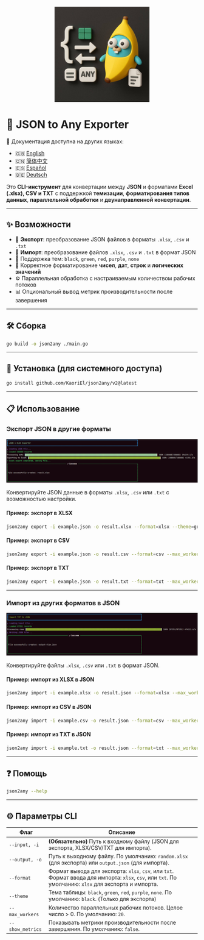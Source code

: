 <p align="center">
  <img src="img/logo.jpg" alt="JSON to Any Exporter Logo" width="250"/>
</p>

# 🔧 JSON to Any Exporter

📘 Документация доступна на других языках:

* 🇬🇧 [English](README.md)
* 🇨🇳 [简体中文](README.zh.md)
* 🇪🇸 [Español](README.es.md)
* 🇩🇪 [Deutsch](README.de.md)

Это **CLI-инструмент** для конвертации между **JSON** и форматами **Excel (.xlsx), CSV и TXT** с поддержкой **темизации**, **форматирования типов данных**, **параллельной обработки** и **двунаправленной конвертации**.

---

## ✨ Возможности

* 🚀 **Экспорт**: преобразование JSON файлов в форматы `.xlsx`, `.csv` и `.txt`
* 🔄 **Импорт**: преобразование файлов `.xlsx`, `.csv` и `.txt` в формат JSON
* 🎨 Поддержка тем: `black`, `green`, `red`, `purple`, `none`
* 🔢 Корректное форматирование **чисел**, **дат**, **строк** и **логических значений**
* ⚙️ Параллельная обработка с настраиваемым количеством рабочих потоков
* 📊 Опциональный вывод метрик производительности после завершения

---

## 🛠️ Сборка

```bash
go build -o json2any ./main.go
```

---

## 🚀 Установка (для системного доступа)

```bash
go install github.com/KaoriEl/json2any/v2@latest
```

---

## 📋 Использование

### Экспорт JSON в другие форматы

![example.png](img/example_xlsx.png)

Конвертируйте JSON данные в форматы `.xlsx`, `.csv` или `.txt` с возможностью настройки.

#### Пример: экспорт в XLSX

```bash
json2any export -i example.json -o result.xlsx --format=xlsx --theme=green --max_workers=100 --show_metrics=true
```

#### Пример: экспорт в CSV

```bash
json2any export -i example.json -o result.csv --format=csv --max_workers=10
```

#### Пример: экспорт в TXT

```bash
json2any export -i example.json -o result.txt --format=txt --max_workers=5
```

---

### Импорт из других форматов в JSON

![example\_import\_xlsx.png](img/example_import_txt.png)

Конвертируйте файлы `.xlsx`, `.csv` или `.txt` в формат JSON.

#### Пример: импорт из XLSX в JSON

```bash
json2any import -i example.xlsx -o result.json --format=xlsx --max_workers=10
```

#### Пример: импорт из CSV в JSON

```bash
json2any import -i example.csv -o result.json --format=csv --max_workers=10
```

#### Пример: импорт из TXT в JSON

```bash
json2any import -i example.txt -o result.json --format=txt --max_workers=10
```

---

## ❓ Помощь

```bash
json2any --help
```

---

## ⚙️ Параметры CLI

| Флаг             | Описание                                                                                                                                               |
| ---------------- | ------------------------------------------------------------------------------------------------------------------------------------------------------ |
| `--input, -i`    | **(Обязательно)** Путь к входному файлу (JSON для экспорта, XLSX/CSV/TXT для импорта).                                                                 |
| `--output, -o`   | Путь к выходному файлу. По умолчанию: `random.xlsx` (для экспорта) или `output.json` (для импорта).                                                    |
| `--format`       | Формат вывода для экспорта: `xlsx`, `csv`, или `txt`. Формат ввода для импорта: `xlsx`, `csv`, или `txt`. По умолчанию: `xlsx` для экспорта и импорта. |
| `--theme`        | Тема таблицы: `black`, `green`, `red`, `purple`, `none`. По умолчанию: `black`. (Только для экспорта)                                                  |
| `--max_workers`  | Количество параллельных рабочих потоков. Целое число > 0. По умолчанию: `20`.                                                                          |
| `--show_metrics` | Показывать метрики производительности после завершения. По умолчанию: `false`.                                                                         |
